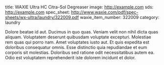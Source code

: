 title: WAXIE Ultra HC Citra-Sol Degreaser
image: http://example.com
sds: http://example.com
spec_sheet: http://www.waxie.com/pdf/spec-sheets/wx-ultra/laundry/322009.pdf
waxie_item_number: 322009
category: laundry

Dolore beatae id aut. Ducimus in quo quas. Veniam velit non nihil dicta quas aliquam.
Voluptatem deserunt quibusdam voluptate excepturi. Molestiae rem quas qui porro nam. Amet voluptates iusto aut.
Et quis expedita est doloribus consequatur omnis. Esse distinctio quia repudiandae et eum corporis sit molestias. Doloribus sed ratione odit necessitatibus autem ea. Odio est voluptatem reprehenderit iste dolorem incidunt et dolor.
